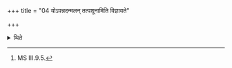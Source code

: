 +++
title = "04 योऽपन्नदन्मलन् तत्पशूनामिति विज्ञायते"

+++

<details><summary>थिते</summary>

4. It is known from a Brāhmaṇa-text: “The animal whose teeth are not fallen is impurity of the animals”.[^1]   

[^1]: MS III.9.5.
</details>
